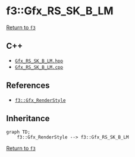 # f3::Gfx_RS_SK_B_LM

[Return to `f3`](/docs/f3.md)

## C++

- [`Gfx_RS_SK_B_LM.hpp`](/src/f3/Gfx_RS_SK_B_LM.hpp)
- [`Gfx_RS_SK_B_LM.cpp`](/src/f3/Gfx_RS_SK_B_LM.cpp)

## References

- [`f3::Gfx_RenderStyle`](/docs/f3/Gfx_RenderStyle.md)

## Inheritance

```mermaid
graph TD;
    f3::Gfx_RenderStyle --> f3::Gfx_RS_SK_B_LM
```

[Return to `f3`](/docs/f3.md)